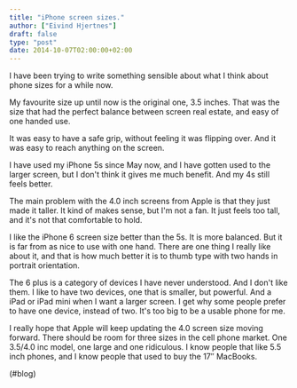 ```yaml
---
title: "iPhone screen sizes."
author: ["Eivind Hjertnes"]
draft: false
type: "post"
date: 2014-10-07T02:00:00+02:00
---
```


I have been trying to write something sensible about what I think about
phone sizes for a while now.

My favourite size up until now is the original one, 3.5 inches. That was
the size that had the perfect balance between screen real estate, and
easy of one handed use.

It was easy to have a safe grip, without feeling it was flipping over.
And it was easy to reach anything on the screen.

I have used my iPhone 5s since May now, and I have gotten used to the
larger screen, but I don't think it gives me much benefit. And my 4s
still feels better.

The main problem with the 4.0 inch screens from Apple is that they just
made it taller. It kind of makes sense, but I'm not a fan. It just feels
too tall, and it's not that comfortable to hold.

I like the iPhone 6 screen size better than the 5s. It is more balanced.
But it is far from as nice to use with one hand. There are one thing I
really like about it, and that is how much better it is to thumb type
with two hands in portrait orientation.

The 6 plus is a category of devices I have never understood. And I don't
like them. I like to have two devices, one that is smaller, but
powerful. And a iPad or iPad mini when I want a larger screen. I get why
some people prefer to have one device, instead of two. It's too big to
be a usable phone for me.

I really hope that Apple will keep updating the 4.0 screen size moving
forward. There should be room for three sizes in the cell phone market.
One 3.5/4.0 inc model, one large and one ridiculous. I know people that
like 5.5 inch phones, and I know people that used to buy the 17″
MacBooks.

(#blog)
